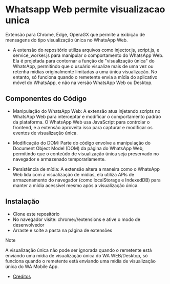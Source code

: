 # Whatsapp Web permite visualizacao unica
Extensão para Chrome, Edge, OperaGX que permite a exibição de mensagens do tipo visualização única no WhatsApp Web.

- A extensão do repositório utiliza arquivos como injector.js, script.js, e service_worker.js para manipular o comportamento do WhatsApp Web. Ela é projetada para contornar a função de "visualização única" do WhatsApp, permitindo que o usuário visualize mais de uma vez ou retenha mídias originalmente limitadas a uma única visualização. No entanto, só funciona quando o remetente envia a mídia do aplicativo móvel do WhatsApp, e não na versão WhatsApp Web ou Desktop.

## Componentes do Código
- Manipulação do WhatsApp Web: A extensão atua injetando scripts no WhatsApp Web para interceptar e modificar o comportamento padrão da plataforma. O WhatsApp Web usa JavaScript para controlar o frontend, e a extensão aproveita isso para capturar e modificar os eventos de visualização única.

- Modificação do DOM: Parte do código envolve a manipulação do Document Object Model (DOM) da página do WhatsApp Web, permitindo que o conteúdo de visualização única seja preservado no navegador e armazenado temporariamente.

- Persistência de mídia: A extensão altera a maneira como o WhatsApp Web lida com a visualização de mídias, ela utiliza APIs de armazenamento do navegador (como localStorage e IndexedDB) para manter a mídia acessível mesmo após a visualização única.

## Instalação
- Clone este repositório
- No navegador visite: chrome://extensions e ative o modo de desenvolvedor
- Arraste e solte a pasta na página de extensões

> [!NOTE]
A visualização única não pode ser ignorada quando o remetente está enviando uma mídia de visualização única do WA WEB/Desktop, só funciona quando o remetente está enviando uma mídia de visualização única do WA Mobile App.

- [Creditos](https://github.com/newfebriwisnu/WhatsApp-Bypass-Once-View)
